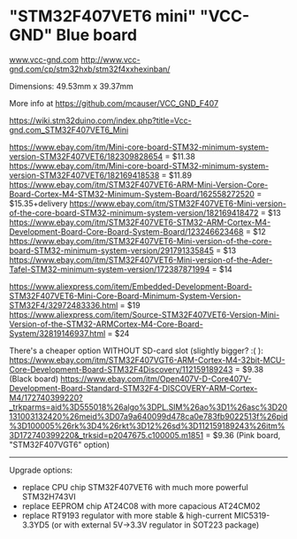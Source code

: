 # "STM32F407VET6 mini" "VCC-GND" Blue board

www.vcc-gnd.com
http://www.vcc-gnd.com/cp/stm32hxb/stm32f4xxhexinban/

Dimensions: 49.53mm x 39.37mm

More info at https://github.com/mcauser/VCC_GND_F407

https://wiki.stm32duino.com/index.php?title=Vcc-gnd.com_STM32F407VET6_Mini


https://www.ebay.com/itm/Mini-core-board-STM32-minimum-system-version-STM32F407VET6/182309828654
= $11.38
https://www.ebay.com/itm/Mini-core-board-STM32-minimum-system-version-STM32F407VET6/182169418538
= $11.89
https://www.ebay.com/itm/STM32F407VET6-ARM-Mini-Version-Core-Board-Cortex-M4-STM32-Minimum-System-Board/162558272520
= $15.35+delivery
https://www.ebay.com/itm/STM32F407VET6-Mini-version-of-the-core-board-STM32-minimum-system-version/182169418472
= $13
https://www.ebay.com/itm/STM32F407VET6-STM32-ARM-Cortex-M4-Development-Board-Core-Board-System-Board/123246623468
= $12
https://www.ebay.com/itm/STM32F407VET6-Mini-version-of-the-core-board-STM32-minimum-system-version/291791335845
= $13
https://www.ebay.com/itm/STM32F407VET6-Mini-version-of-the-Ader-Tafel-STM32-minimum-system-version/172387871994
= $14

https://www.aliexpress.com/item/Embedded-Development-Board-STM32F407VET6-Mini-Core-Board-Minimum-System-Version-STM32F4/32972483336.html
= $19
https://www.aliexpress.com/item/Source-STM32F407VET6-Version-Mini-Version-of-the-STM32-ARMCortex-M4-Core-Board-System/32819146937.html
= $24

There's a cheaper option WITHOUT SD-card slot (slightly bigger? :( ):
https://www.ebay.com/itm/STM32F407VGT6-ARM-Cortex-M4-32bit-MCU-Core-Development-Board-STM32F4Discovery/112159189243
= $9.38 (Black board)
https://www.ebay.com/itm/Open407V-D-Core407V-Development-Board-Standard-STM32F4-DISCOVERY-ARM-Cortex-M4/172740399220?_trkparms=aid%3D555018%26algo%3DPL.SIM%26ao%3D1%26asc%3D20131003132420%26meid%3D07a9a640099d478ca0e783fb9022513f%26pid%3D100005%26rk%3D4%26rkt%3D12%26sd%3D112159189243%26itm%3D172740399220&_trksid=p2047675.c100005.m1851
= $9.36 (Pink board, "STM32F407VGT6" option)

---------------------------------------

Upgrade options:
- replace CPU chip STM32F407VET6 with much more powerful STM32H743VI
- replace EEPROM chip AT24C08 with more capacious AT24CM02
- replace RT9193 regulator with more stable & high-current MIC5319-3.3YD5 (or with external 5V->3.3V regulator in SOT223 package)


